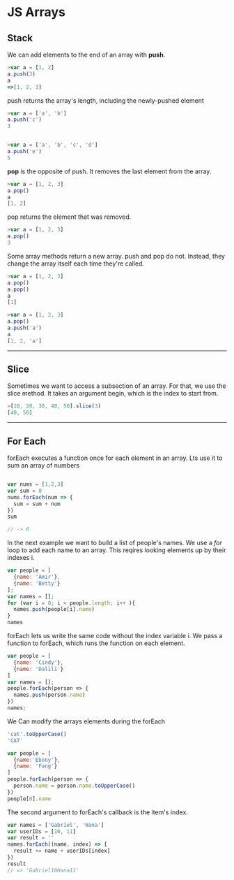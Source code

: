 # JS Arrays

## Stack
We can add elements to the end of an array with **push**.


``` javascript
>var a = [1, 2]
a.push(3)
a
=>[1, 2, 3] 
```

push returns the array's length, including the newly-pushed element

``` javascript
>var a = ['a', 'b']
a.push('c')
3 


>var a = ['a', 'b', 'c', 'd']
a.push('e')
5 
```

**pop** is the opposite of push. It removes the last element from the array.

``` javascript
>var a = [1, 2, 3]
a.pop()
a
[1, 2] 
```

pop returns the element that was removed.

``` javascript
>var a = [1, 2, 3]
a.pop()
3 
```
Some array methods return a new array. push and pop do not. Instead, they change the array itself each time they're called.

``` javascript
>var a = [1, 2, 3]
a.pop()
a.pop()
a
[1] 

>var a = [1, 2, 3]
a.pop()
a.push('a')
a
[1, 2, 'a'] 
```

---
## Slice


Sometimes we want to access a subsection of an array. For that, we use the slice method. It takes an argument begin, which is the index to start from.

``` javascript
>[10, 20, 30, 40, 50].slice(3)
[40, 50] 

```



---
## For Each

forEach executes a function once for each element in an array. Lts use it to sum an array of numbers

``` javascript

var nums = [1,2,3]
var sum = 0
nums.forEach(num => {
  sum = sum + num
})
sum

// -> 6

```

In the next example we want to build a list of people's names. We use a *for* loop to add each name to an array. This reqires looking elements up by their indexes i.

``` javascript
var people = [
  {name: 'Amir'},
  {name: 'Betty'}
];
var names = [];
for (var i = 0; i < people.length; i++ ){
  names.push(people[i].name)
}
names
```

forEach lets us write the same code without the index variable i. We pass a function to forEach, which runs the function on each element.

``` javascript
var people = [
  {name: 'Cindy'},
  {name: 'Dalili'}
]
var names = [];
people.forEach(person => {
  names.push(person.name)
})
names;

```

We Can modify the arrays elements during the forEach

``` javascript
'cat'.toUpperCase()
'CAT'

var people = [
  {name:'Ebony'},
  {name: 'Fang'}
]
people.forEach(person => {
  person.name = person.name.toUpperCase()
})
people[0].name

```

The second argument to forEach's callback is the item's index.

``` javascript
var names = ['Gabriel', 'Hana']
var userIDs = [10, 11]
var result = ''
names.forEach((name, index) => {
  result += name + userIDs[index]
})
result
// => 'Gabriel10Hana11'
```


